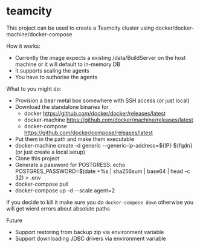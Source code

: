 # teamcity
This project can be used to create a Teamcity cluster using docker/docker-machine/docker-compose

How it works:

 * Currently the image expects a existing /data/BuildServer on the host machine or it will default to in-memory DB
 * It supports scaling the agents
 * You have to authorise the agents

What to you might do:

* Provision a bear metal box somewhere with SSH access (or just local)
* Download the standalone binaries for 
  * docker https://github.com/docker/docker/releases/latest
  * docker-machine https://github.com/docker/machine/releases/latest
  * docker-compose https://github.com/docker/compose/releases/latest
* Put them in the path and make them executable
* docker-machine create -d generic --generic-ip-address=${IP} ${fqdn} (or just create a local setup)
* Clone this project
* Generate a password for POSTGRESS: echo POSTGRES_PASSWORD=$(date +%s | sha256sum | base64 | head -c 32) > .env
* docker-compose pull
* docker-compose up -d --scale agent=2

If you decide to kill it make sure you do `docker-compose down` otherwise you will get wierd errors about absolute paths 

Future

 * Support restoring from backup zip via environment variable
 * Support downloading JDBC drivers via environment variable





